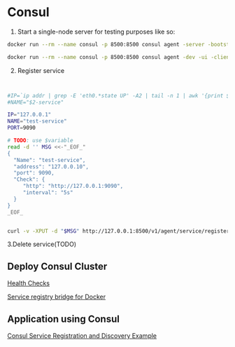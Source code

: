 # Consul

1. Start a single-node server for testing purposes like so:

```sh
docker run --rm --name consul -p 8500:8500 consul agent -server -bootstrap -ui -client=0.0.0.0 -bind=0.0.0.0

docker run --rm --name consul -p 8500:8500 consul agent -dev -ui -client=0.0.0.0 -bind=0.0.0.0
```


2. Register service

```sh


#IP=`ip addr | grep -E 'eth0.*state UP' -A2 | tail -n 1 | awk '{print $2}' | cut -f1 -d '/'`
#NAME="$2-service"

IP="127.0.0.1"
NAME="test-service"
PORT=9090

# TODO: use $variable
read -d '' MSG <<-"_EOF_"
{
  "Name": "test-service",
  "address": "127.0.0.10",
  "port": 9090,
  "Check": {
     "http": "http://127.0.0.1:9090",
     "interval": "5s"
  }
}
_EOF_


curl -v -XPUT -d "$MSG" http://127.0.0.1:8500/v1/agent/service/register
```

3.Delete service(TODO)

## Deploy Consul Cluster

[Health Checks](https://www.consul.io/docs/agent/checks.html)

[Service registry bridge for Docker](https://github.com/gliderlabs/registrator)

## Application using Consul

[Consul Service Registration and Discovery Example](https://howtodoinjava.com/spring-cloud/consul-service-registration-discovery/)